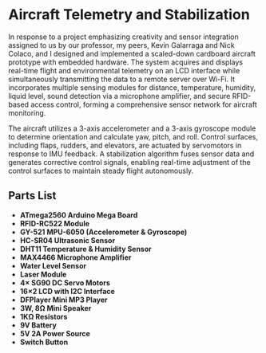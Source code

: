 # Aircraft Telemetry and Stabilization
In response to a project emphasizing creativity and sensor integration assigned to us by our professor, my peers, Kevin Galarraga and Nick Colaco, and I designed and implemented a scaled-down cardboard aircraft prototype with embedded hardware. The system acquires and displays real-time flight and environmental telemetry on an LCD interface while simultaneously transmitting the data to a remote server over Wi-Fi. It incorporates multiple sensing modules for distance, temperature, humidity, liquid level, sound detection via a microphone amplifier, and secure RFID-based access control, forming a comprehensive sensor network for aircraft monitoring.

The aircraft utilizes a 3-axis accelerometer and a 3-axis gyroscope module to determine orientation and calculate yaw, pitch, and roll. Control surfaces, including flaps, rudders, and elevators, are actuated by servomotors in response to IMU feedback. A stabilization algorithm fuses sensor data and generates corrective control signals, enabling real-time adjustment of the control surfaces to maintain steady flight autonomously.

## Parts List
- **ATmega2560 Arduino Mega Board**  
- **RFID-RC522 Module**  
- **GY-521 MPU-6050 (Accelerometer & Gyroscope)**  
- **HC-SR04 Ultrasonic Sensor**  
- **DHT11 Temperature & Humidity Sensor**  
- **MAX4466 Microphone Amplifier**  
- **Water Level Sensor**  
- **Laser Module**  
- **4× SG90 DC Servo Motors**  
- **16×2 LCD with I2C Interface**  
- **DFPlayer Mini MP3 Player**  
- **3W, 8Ω Mini Speaker**  
- **1KΩ Resistors**  
- **9V Battery**  
- **5V 2A Power Source**  
- **Switch Button**